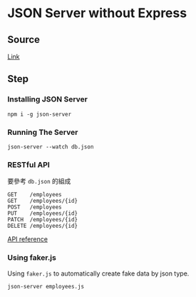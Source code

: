# JSON Server without Express

## Source

[Link](https://medium.com/codingthesmartway-com-blog/create-a-rest-api-with-json-server-36da8680136d)

## Step

### Installing JSON Server

```shell
npm i -g json-server
```

### Running The Server

```shell
json-server --watch db.json
```

### RESTful API

要參考 `db.json` 的組成

```text
GET    /employees
GET    /employees/{id}
POST   /employees
PUT    /employees/{id}
PATCH  /employees/{id}
DELETE /employees/{id}
```

[API reference](https://github.com/typicode/json-server)

### Using faker.js

Using `faker.js` to automatically create fake data by json type.

```shell
json-server employees.js
```
